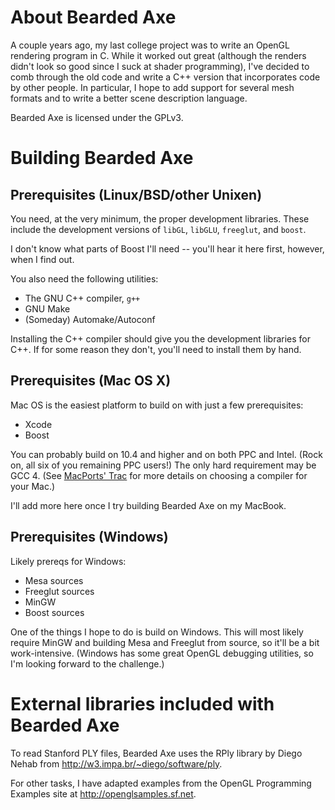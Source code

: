 # About Bearded Axe

A couple years ago, my last college project was to write an OpenGL rendering
program in C.  While it worked out great (although the renders didn't look
so good since I suck at shader programming), I've decided to comb through
the old code and write a C++ version that incorporates code by other people.
In particular, I hope to add support for several mesh formats and to write
a better scene description language.

Bearded Axe is licensed under the GPLv3.

# Building Bearded Axe

## Prerequisites (Linux/BSD/other Unixen)

You need, at the very minimum, the proper development libraries.  These
include the development versions of `libGL`, `libGLU`, `freeglut`, and
`boost`.

I don't know what parts of Boost I'll need -- you'll hear it here
first, however, when I find out.

You also need the following utilities:

- The GNU C++ compiler, `g++`
- GNU Make
- (Someday) Automake/Autoconf

Installing the C++ compiler should give you the development libraries for
C++.  If for some reason they don't, you'll need to install them by hand.

## Prerequisites (Mac OS X)

Mac OS is the easiest platform to build on with just a few prerequisites:

- Xcode
- Boost

You can probably build on 10.4 and higher and on both PPC and Intel.
(Rock on, all six of you remaining PPC users!)  The only hard requirement
may be GCC 4.  (See [MacPorts' Trac][mptrac]
for more details on choosing a compiler for your Mac.)

[mptrac]: https://trac.macports.org/wiki/UsingTheRightCompiler

I'll add more here once I try building Bearded Axe on my MacBook.

## Prerequisites (Windows)

Likely prereqs for Windows:

- Mesa sources
- Freeglut sources
- MinGW
- Boost sources

One of the things I hope to do is build on Windows.  This will most
likely require MinGW and building Mesa and Freeglut from source, so
it'll be a bit work-intensive.  (Windows has some great OpenGL debugging
utilities, so I'm looking forward to the challenge.)

# External libraries included with Bearded Axe

To read Stanford PLY files, Bearded Axe uses the RPly library by Diego
Nehab from <http://w3.impa.br/~diego/software/ply>.

For other tasks, I have adapted examples from the OpenGL Programming
Examples site at <http://openglsamples.sf.net>.

